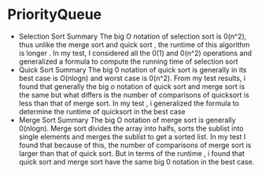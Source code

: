# PriorityQueue

* Selection Sort Summary
The big O notation of selection sort is 0(n^2), thus unlike the merge sort and quick sort , the runtime of this algorithm is longer .
In my test, I considered all the 0(1) and 0(n^2) operations and generalized a formula to compute the running time of selection sort
* Quick Sort Summary 
The big 0 notation of quick sort is generally in its best case is O(nlogn) and worst case is 0(n^2).
From my test results, i found that generally the big o notation of quick sort and merge sort is the same but what differs is the number of
comparisons of quicksort is less than that of merge sort. In my test , i generalized the formula to determine the runtime of quicksort in the best case
* Merge Sort Summary
The big O notation of merge sort is generally 0(nlogn). Merge sort divides the array into halfs, sorts the sublist into single elements and merges the sublist to get a sorted list. 
In my test I found that because of this, the number of comparisons of merge sort is larger than that of quick sort. But in terms of the runtime , i found that
quick sort and merge sort have the same big 0 notation in the best case.



